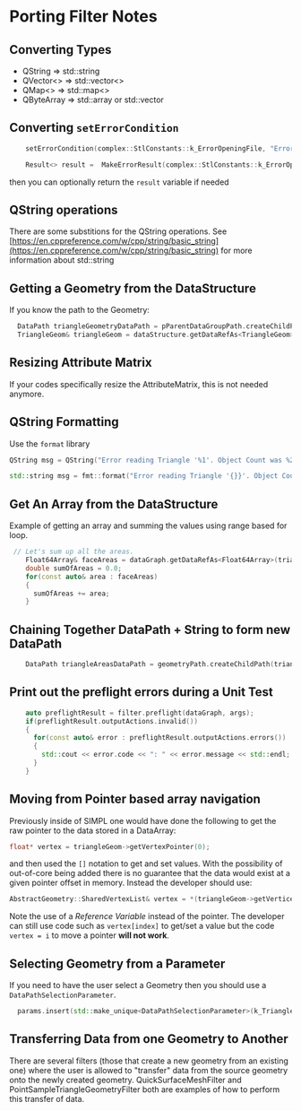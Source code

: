 # Porting Filter Notes #

## Converting Types ##

+ QString => std::string
+ QVector<> => std::vector<>
+ QMap<> => std::map<>
+ QByteArray => std::array<int8> or std::vector<int8>


## Converting `setErrorCondition` ##

```c++
    setErrorCondition(complex::StlConstants::k_ErrorOpeningFile, "Error opening STL file");
```
```c++
    Result<> result =  MakeErrorResult(complex::StlConstants::k_ErrorOpeningFile, "Error opening STL file")
```
then you can optionally return the `result` variable if needed


## QString operations ##

 There are some substitions for the QString operations. See [https://en.cppreference.com/w/cpp/string/basic_string](https://en.cppreference.com/w/cpp/string/basic_string) for more information about std::string

## Getting a Geometry from the DataStructure ##

If you know the path to the Geometry:

```c++
  DataPath triangleGeometryDataPath = pParentDataGroupPath.createChildPath(pGeometryName);
  TriangleGeom& triangleGeom = dataStructure.getDataRefAs<TriangleGeom>(triangleGeometryDataPath);
```

## Resizing Attribute Matrix ##

If your codes specifically resize the AttributeMatrix, this is not needed anymore.

## QString Formatting ##

Use the `format` library

```c++
QString msg = QString("Error reading Triangle '%1'. Object Count was %2 and should have been %3").arg(t, objsRead, k_StlElementCount);
```

```c++
std::string msg = fmt::format("Error reading Triangle '{}}'. Object Count was {} and should have been {}", t, objsRead, k_StlElementCount);
```

## Get An Array from the DataStructure ##

Example of getting an array and summing the values using range based for loop.

```c++
 // Let's sum up all the areas.
    Float64Array& faceAreas = dataGraph.getDataRefAs<Float64Array>(triangleAreasDataPath);
    double sumOfAreas = 0.0;
    for(const auto& area : faceAreas)
    {
      sumOfAreas += area;
    }
```

## Chaining Together DataPath + String to form new DataPath ##

```c++
    DataPath triangleAreasDataPath = geometryPath.createChildPath(triangleFaceDataGroupName).createChildPath("Triangle Areas");
```

## Print out the preflight errors during a Unit Test ##

```c++
    auto preflightResult = filter.preflight(dataGraph, args);
    if(preflightResult.outputActions.invalid())
    {
      for(const auto& error : preflightResult.outputActions.errors())
      {
        std::cout << error.code << ": " << error.message << std::endl;
      }
    }
```

## Moving from Pointer based array navigation ##

Previously inside of SIMPL one would have done the following to get the raw pointer
to the data stored in a DataArray:

```c++
float* vertex = triangleGeom->getVertexPointer(0);
```
and then used the `[]` notation to get and set values. With the possibility of out-of-core
being added there is no guarantee that the data would exist at a given pointer offset in memory.
Instead the developer should use:

```c++
AbstractGeometry::SharedVertexList& vertex = *(triangleGeom->getVertices());
```
Note the use of a _Reference Variable_ instead of the pointer. The developer can still use 
code such as `vertex[index]` to get/set a value but the code `vertex = i` to move a pointer
**will not work**.

## Selecting Geometry from a Parameter ##

If you need to have the user select a Geometry then you should use a `DataPathSelectionParameter`.

```c++
  params.insert(std::make_unique<DataPathSelectionParameter>(k_TriangleGeometry_Key, "Triangle Geometry to Sample", "", DataPath{}));
```

## Transferring Data from one Geometry to Another ##

There are several filters (those that create a new geometry from an existing one) where
the user is allowed to "transfer" data from the source geometry onto the newly created
geometry. QuickSurfaceMeshFilter and PointSampleTriangleGeometryFilter both are examples
of how to perform this transfer of data.
